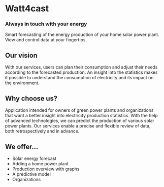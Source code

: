 # Watt4cast

### Always in touch with your energy
Smart forecasting of the energy production of your home solar power plant. View and control data at your fingertips.

## Our vision
With our services, users can plan their consumption and adjust their needs according to the forecasted production. An insight into the statistics makes it possible to understand the consumption of electricity and its impact on the environment.

## Why choose us?
Application intended for owners of green power plants and organizations that want a better insight into electricity production statistics. With the help of advanced technologies, we can predict the production of various solar power plants. Our services enable a precise and flexible review of data, both retrospectively and in advance.

## We offer...
- Solar energy forecast
- Adding a home power plant
- Production overview with graphs
- A predictive model
- Organizations
